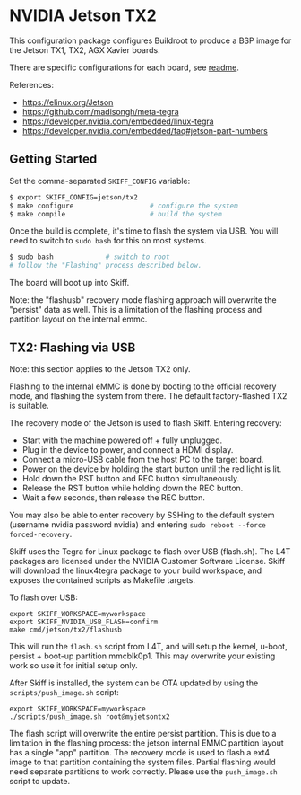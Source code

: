 # NVIDIA Jetson TX2

This configuration package configures Buildroot to produce a BSP image for the
Jetson TX1, TX2, AGX Xavier boards.

There are specific configurations for each board, see [readme](../).

References:

 - https://elinux.org/Jetson
 - https://github.com/madisongh/meta-tegra
 - https://developer.nvidia.com/embedded/linux-tegra
 - https://developer.nvidia.com/embedded/faq#jetson-part-numbers

## Getting Started

Set the comma-separated `SKIFF_CONFIG` variable:

```sh
$ export SKIFF_CONFIG=jetson/tx2
$ make configure                   # configure the system
$ make compile                     # build the system
```

Once the build is complete, it's time to flash the system via USB. You will need
to switch to `sudo bash` for this on most systems.

```sh
$ sudo bash             # switch to root
# follow the "Flashing" process described below.
```

The board will boot up into Skiff.

Note: the "flashusb" recovery mode flashing approach will overwrite the
"persist" data as well. This is a limitation of the flashing process and
partition layout on the internal emmc.

## TX2: Flashing via USB

Note: this section applies to the Jetson TX2 only.

Flashing to the internal eMMC is done by booting to the official recovery mode,
and flashing the system from there. The default factory-flashed TX2 is suitable.

The recovery mode of the Jetson is used to flash Skiff. Entering recovery:

 - Start with the machine powered off + fully unplugged.
 - Plug in the device to power, and connect a HDMI display.
 - Connect a micro-USB cable from the host PC to the target board.
 - Power on the device by holding the start button until the red light is lit.
 - Hold down the RST button and REC button simultaneously.
 - Release the RST button while holding down the REC button.
 - Wait a few seconds, then release the REC button.

You may also be able to enter recovery by SSHing to the default system (username
nvidia password nvidia) and entering `sudo reboot --force forced-recovery`.

Skiff uses the Tegra for Linux package to flash over USB (flash.sh). The L4T
packages are licensed under the NVIDIA Customer Software License. Skiff will
download the linux4tegra package to your build workspace, and exposes the
contained scripts as Makefile targets.

To flash over USB:

```
export SKIFF_WORKSPACE=myworkspace
export SKIFF_NVIDIA_USB_FLASH=confirm
make cmd/jetson/tx2/flashusb
```

This will run the `flash.sh` script from L4T, and will setup the kernel, u-boot,
persist + boot-up partition mmcblk0p1. This may overwrite your existing work so
use it for initial setup only.

After Skiff is installed, the system can be OTA updated by using the
`scripts/push_image.sh` script:

```
export SKIFF_WORKSPACE=myworkspace
./scripts/push_image.sh root@myjetsontx2
```

The flash script will overwrite the entire persist partition. This is due to a
limitation in the flashing process: the jetson internal EMMC partition layout
has a single "app" partition. The recovery mode is used to flash a ext4 image to
that partition containing the system files. Partial flashing would need separate
partitions to work correctly. Please use the `push_image.sh` script to update.

